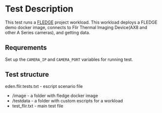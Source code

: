 # Test Description

This test runs a [FLEDGE](https://www.lfedge.org/projects/fledge/) project workload.
This workload deploys a FLEDGE demo docker image, connects to
Flir Thermal Imaging Device(AX8 and other A Series cameras), and getting data.

## Requrements

Set up the `CAMERA_IP` and `CAMERA_PORT` variables for running test.

## Test structure

eden.flir.tests.txt - escript scenario file

* /image - a folder with fledge docker image
* /testdata - a folder with custom escripts for a workload
* test_flir.txt - main test file
